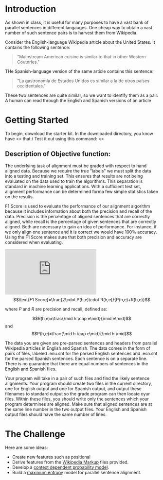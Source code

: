 Introduction
============

As shown in class, it is useful for many purposes to have a vast bank of parallel sentences in different langauges. One cheap way to obtain a vast number of such sentence pairs is to harvest them from Wikipedia.

Consider the English-language Wikipedia article about the United States. It contains the following sentence:

> "Mainstream American cuisine is similar to that in other Western Coutnries."

THe Spanish-language version of the same article contains this sentence:

> "La gastronomía de Estados Unidos es similar a la de otros países occidentales."

These two sentences are quite similar, so we want to identify them as a pair. A human can read through the English and Spanish versions of an article


Getting Started
===============

To begin, download the starter kit. In the downloaded directory, you know have <> that <does whatever>/ Test it out using this command: <>

Description of Objective function:
----------------------------------
The underlying task of alignment must be graded with respect to hand aligned data. Because we require the true "labels" we must split the data into a testing and training set. This ensures that results are not being evaluated on the data used to train the algorithms. This separation is standard in machine learning applications. With a sufficient test set, alignment performance can be determined forma  few simple statistics taken on the results.

F1 Score is used to evaluate the performance of our alignment algorithm because it includes information about both the precision and recall of the data. Precision is the percentage of aligned sentences that are correctly aligned, while recall is the percentage of given sentences that are correctly aligned. Both are necessary to gain an idea of performance. For instance, if we only align one sentence and it is correct we would have 100% accuracy. Using the F1 Score makes sure that both precision and accuracy are considered when evaluating.

![\text{F1 Score}=\frac{2\cdot P(h,e)\cdot R(h,e)}{P(h,e)+R(h,e)}](http://www.sciweavers.org/tex2img.php?eq=1%2Bsin%28mc%5E2%29%0D%0A&bc=White&fc=Black&im=jpg&fs=12&ff=arev&edit=0)
$$\text{F1 Score}=\frac{2\cdot P(h,e)\cdot R(h,e)}{P(h,e)+R(h,e)}$$

where $P$ and $R$ are precision and recall, defined as:

$$R(h,e)=\frac{\mid h \cap e\mid}{\mid e\mid}$$ and $$P(h,e)=\frac{\mid h \cap e\mid}{\mid h \mid}$$

The data you are given are pre-parsed sentences and headers from parallel Wikipedia articles in English and Spanish. The data comes in the form of pairs of files, labeled <name>.enu.snt for the parsed English sentences and <name>.esn.snt for the parsed Spanish sentences. Each sentence is on a separate line. There is no guarantee that there are equal numbers of sentences in the English and Spanish files.

Your program will take in a pair of such files and find the likely sentence alignments. Your program should create two files in the current directory, one for English output and one for Spanish output, and output these filenames to standard output so the grade program can then locate oyur files. Within these files, you should write only the sentences which your program determines are aligned. Make sure that aligned sentences are at the same line number in the two output files. Your English and Spanish output files should have the same number of lines.

The Challenge
=============

Here are some ideas:

* Create new features such as positional
* Derive features from the [Wikipedia Markup](http://en.wikipedia.org/wiki/Help:Wiki_markup) files provided.
* Develop a [context dependent probability model](http://www.aclweb.org/anthology/I05-1053).
* Build a [maximum entropy](http://www.aclweb.org/anthology/C12-3035) model for parallel sentence alignment.